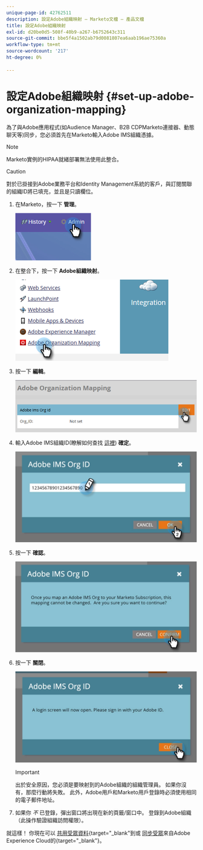 ```yaml
---
unique-page-id: 42762511
description: 設定Adobe組織映射 — Marketo文檔 — 產品文檔
title: 設定Adobe組織映射
exl-id: d20be0d5-508f-40b9-a267-b6752643c311
source-git-commit: bbe5f4a1502ab79d0081807ea6aab196ae75360a
workflow-type: tm+mt
source-wordcount: '217'
ht-degree: 0%

---
```


# 設定Adobe組織映射 {#set-up-adobe-organization-mapping}

為了與Adobe應用程式(如Audience Manager、B2B CDPMarketo連接器、動態聊天等)同步，您必須首先在Marketo輸入Adobe IMS組織憑據。

>[!NOTE]
>
>Marketo實例的HIPAA就緒部署無法使用此整合。

>[!CAUTION]
>
>對於已掛接到Adobe業務平台和Identity Management系統的客戶，與訂閱關聯的組織ID將已填充，並且是只讀欄位。

1. 在Marketo，按一下 **管理**。

   ![](assets/set-up-adobe-experience-cloud-audience-sharing-1.png)

1. 在整合下，按一下 **Adobe組織映射**。

   ![](assets/set-up-adobe-experience-cloud-audience-sharing-2.png)

1. 按一下 **編輯**。

   ![](assets/set-up-adobe-experience-cloud-audience-sharing-3.png)

1. 輸入Adobe IMS組織ID(瞭解如何查找 [這裡](https://experienceleague.adobe.com/docs/control-panel/using/faq.html)) **確定**。

   ![](assets/set-up-adobe-experience-cloud-audience-sharing-4.png)

1. 按一下 **確認**。

   ![](assets/set-up-adobe-experience-cloud-audience-sharing-5.png)

1. 按一下 **關閉**。

   ![](assets/set-up-adobe-experience-cloud-audience-sharing-6.png)

   >[!IMPORTANT]
   >
   >出於安全原因，您必須是要映射到的Adobe組織的組織管理員。 如果你沒有，那麼行動將失敗。 此外，Adobe用戶和Marketo用戶登錄時必須使用相同的電子郵件地址。

1. 如果你 _不_ 已登錄，彈出窗口將出現在新的頁籤/窗口中。 登錄到Adobe組織（此操作驗證組織訪問權限）。

就這樣！ 你現在可以 [共用受眾資料](/help/marketo/product-docs/core-marketo-concepts/smart-lists-and-static-lists/static-lists/send-a-list-to-adobe-experience-cloud.md){target=&quot;_blank&quot;到或 [同步受眾](/help/marketo/product-docs/core-marketo-concepts/miscellaneous/sync-an-audience-from-adobe-experience-cloud.md)來自Adobe Experience Cloud的{target=&quot;_blank&quot;}。
